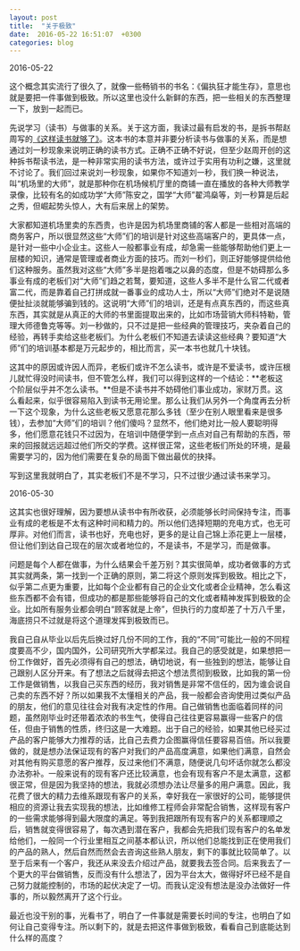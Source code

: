 ```yaml
---
layout: post
title:  "关于极致"
date:  2016-05-22 16:51:07  +0300
categories: blog
---
```


2016-05-22

这个概念其实流行了很久了，就像一些畅销书的书名：《偏执狂才能生存》，意思也就是要把一件事做到极致。所以这里也没什么新鲜的东西，把一些相关的东西整理一下，放到一起而已。

先说学习（读书）与做事的关系。关于这方面，我读过最有启发的书，是拆书帮赵周写的[《这样读书就够了》](https://book.douban.com/subject/20493042/)。这本书的本意并非要分析读书与做事的关系，而是想通过刘一秒现象来说明正确的读书方式。正确不正确不好说，但至少赵周开创的这种拆书帮读书法，是一种非常实用的读书方法，或许过于实用有功利之嫌，这里就不讨论了。我们回过来说刘一秒现象，如果你不知道刘一秒，我们换一种说法，叫“机场里的大师”，就是那种你在机场候机厅里的商铺一直在播放的各种大师教学录像，比较有名的如成功学“大师”陈安之，国学“大师”翟鸿燊等，刘一秒算是后起之秀，但崛起势头惊人，大有后来居上的架势。

大家都知道机场里卖的东西贵，也许是因为机场里商铺的客人都是一些相对高端的商务客户，所以很显然这些“大师”们的培训是针对这些高端客户的，更具体一点，是针对一些中小企业主。这些人一般都事业有成，却急需一些能够帮助他们更上一层楼的知识，通常是管理或者商业方面的技巧。而刘一秒们，则正好能够提供给他们这种服务。虽然我对这些“大师”多半是抱着嗤之以鼻的态度，但是不妨碍那么多事业有成的老板们对“大师”们趋之若鹜，要知道，这些人多半不是什么官二代或者富二代，而是靠着自己打拼成就一番事业的成功人士，所以“大师”们绝对不是说随便扯扯淡就能够骗到钱的。这说明“大师”们的培训，还是有点真东西的，而这些真东西，其实就是从真正的大师的书里面提取出来的，比如市场营销大师科特勒，管理大师德鲁克等等。刘一秒做的，只不过是把一些经典的管理技巧，夹杂着自己的经验，再转手卖给这些老板们。为什么老板们不知道去读读这些经典？要知道“大师”们的培训基本都是万元起步的，相比而言，买一本书也就几十块钱。

这其中的原因或许因人而异，老板们或许不怎么读书，或许是不爱读书，或许压根儿就忙得没时间读书，但不管怎么样，我们可以得到这样的一个结论：**老板这个阶层似乎并不怎么读书。**但是不读书并不妨碍他们事业成功，家财万贯。这么看起来，似乎很容易陷入到读书无用论里。那么让我们从另外一个角度再去分析一下这个现象，为什么这些老板又愿意花那么多钱（至少在别人眼里看来是很多钱），去参加“大师”们的培训？他们傻吗？显然不，他们绝对比一般人要聪明得多，他们愿意花钱只不过因为，在培训中随便学到一点点对自己有帮助的东西，带来的回报就远远超过他们所交的学费。这样很正常，这些老板们所处的环境，是最需要学习的，因为他们需要在复杂的局面下做出最优的抉择。

写到这里我就明白了，其实老板们不是不学习，只不过很少通过读书来学习。

2016-05-30

这其实也很好理解，因为要想从读书中有所收获，必须能够长时间保持专注，而事业有成的老板是不太有这种时间和精力的。所以他们选择短期的充电方式，也无可厚非。对他们而言，读书也好，充电也好，更多的是让自己锦上添花更上一层楼，但让他们到达自己现在的层次或者地位的，不是读书，不是学习，而是做事。

问题是每个人都在做事，为什么结果会千差万别？其实很简单，成功者做事的方式其实就两条，第一找到一个正确的原则，第二将这个原则发挥到极致。相比之下，似乎第二点更为重要，比如每个企业都有自己的企业文化或者企业精神，怎么看这些东西都不会有错，但成功的都是那些能够将自己的文化或者精神发挥到极致的企业。比如所有服务业都会明白“顾客就是上帝”，但执行的力度却差了十万八千里，海底捞只不过就是将这个道理发挥到极致而已。

我自己自从毕业以后先后换过好几份不同的工作，我的“不同”可能比一般的不同程度要高不少，国内国外，公司研究所大学都呆过。我自己的感受就是，如果想把一份工作做好，首先必须得有自己的想法，确切地说，有一些独到的想法，能够让自己跟别人区分开来。有了想法之后就得去把这个想法贯彻到极致，比如我的第一份工作是做销售，以我自己买东西的经历，我对销售是非常不信任的，因为谁会说自己卖的东西不好？所以如果我不太懂相关的产品，我一般都会咨询使用过类似产品的朋友，他们的意见往往会对我有决定性的作用。自己做销售也面临着同样的问题，虽然刚毕业时还带着浓浓的书生气，使得自己往往更容易赢得一些客户的信任，但由于销售的性质，终归这是一大难题。出于自己的经验，如果其他已经买过产品的客户能够大力推荐的话，比自己去费力企图赢得信任要容易百倍。所以我要做的，就是想办法保证现有的客户对我们的产品高度满意，如果他们满意，自然会对其他有购买意愿的客户推荐，反过来他们不满意，随便说几句坏话你就怎么都没办法弥补。一般来说有的现有客户还比较满意，也会有现有客户不是太满意，这都很正常，但是因为我坚持的想法，我就必须想办法让尽量多的用户满意。因此，我花费了很大的精力去维系跟现有客户的关系，幸好我在一家很好的公司，能够提供相应的资源让我去实现我的想法，比如维修工程师会非常配合销售，这样现有客户的一些需求能够得到最大限度的满足。等到我把跟所有现有客户的关系都理顺之后，销售就变得很容易了，每次遇到潜在客户，我都会先把我们现有客户的名单发给他们，一般同一个行业里相互之间基本都认识，所以他们总能找到正在使用我们的产品的熟人，然后自然而然会去咨询这些熟人朋友，剩下的事就比较简单了。以至于后来有一个客户，我还从来没去介绍过产品，就要我去签合同。后来我去了一个更大的平台做销售，反而没有什么想法了，因为平台太大，做得好坏已经不是自己努力就能控制的，市场的起伏决定了一切。而我认定没有想法是没办法做好一件事的，所以毅然离开了这个行业。

最近也没干别的事，光看书了，明白了一件事就是需要长时间的专注，也明白了如何让自己变得专注。所以剩下的，就是去把这件事做到极致，看看自己到底能达到什么样的高度？
